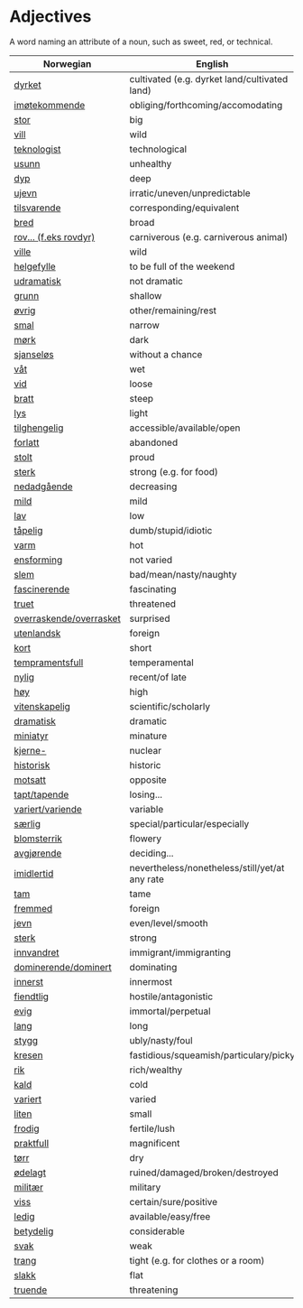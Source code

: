 # Adjectives

A word naming an attribute of a noun, such as sweet, red, or technical.

| Norwegian | English |
| --- | --- |
| [dyrket](https://www.ordnett.no/search?language=no&phrase=dyrket) | cultivated (e.g. dyrket land/cultivated land) |
| [imøtekommende](https://www.ordnett.no/search?language=no&phrase=imøtekommende) | obliging/forthcoming/accomodating |
| [stor](https://www.ordnett.no/search?language=no&phrase=stor) | big |
| [vill](https://www.ordnett.no/search?language=no&phrase=vill) | wild |
| [teknologist](https://www.ordnett.no/search?language=no&phrase=teknologist) | technological |
| [usunn](https://www.ordnett.no/search?language=no&phrase=usunn) | unhealthy |
| [dyp](https://www.ordnett.no/search?language=no&phrase=dyp) | deep |
| [ujevn](https://www.ordnett.no/search?language=no&phrase=ujevn) | irratic/uneven/unpredictable |
| [tilsvarende](https://www.ordnett.no/search?language=no&phrase=tilsvarende) | corresponding/equivalent |
| [bred](https://www.ordnett.no/search?language=no&phrase=bred) | broad |
| [rov... (f.eks rovdyr)](https://www.ordnett.no/search?language=no&phrase=rov...%20(f.eks%20rovdyr)) | carniverous (e.g. carniverous animal) |
| [ville](https://www.ordnett.no/search?language=no&phrase=ville) | wild |
| [helgefylle](https://www.ordnett.no/search?language=no&phrase=helgefylle) | to be full of the weekend |
| [udramatisk](https://www.ordnett.no/search?language=no&phrase=udramatisk) | not dramatic |
| [grunn](https://www.ordnett.no/search?language=no&phrase=grunn) | shallow |
| [øvrig](https://www.ordnett.no/search?language=no&phrase=øvrig) | other/remaining/rest |
| [smal](https://www.ordnett.no/search?language=no&phrase=smal) | narrow |
| [mørk](https://www.ordnett.no/search?language=no&phrase=mørk) | dark |
| [sjanseløs](https://www.ordnett.no/search?language=no&phrase=sjanseløs) | without a chance |
| [våt](https://www.ordnett.no/search?language=no&phrase=våt) | wet |
| [vid](https://www.ordnett.no/search?language=no&phrase=vid) | loose |
| [bratt](https://www.ordnett.no/search?language=no&phrase=bratt) | steep |
| [lys](https://www.ordnett.no/search?language=no&phrase=lys) | light |
| [tilghengelig](https://www.ordnett.no/search?language=no&phrase=tilghengelig) | accessible/available/open |
| [forlatt](https://www.ordnett.no/search?language=no&phrase=forlatt) | abandoned |
| [stolt](https://www.ordnett.no/search?language=no&phrase=stolt) | proud |
| [sterk](https://www.ordnett.no/search?language=no&phrase=sterk) | strong (e.g. for food) |
| [nedadgående](https://www.ordnett.no/search?language=no&phrase=nedadgående) | decreasing |
| [mild](https://www.ordnett.no/search?language=no&phrase=mild) | mild |
| [lav](https://www.ordnett.no/search?language=no&phrase=lav) | low |
| [tåpelig](https://www.ordnett.no/search?language=no&phrase=tåpelig) | dumb/stupid/idiotic |
| [varm](https://www.ordnett.no/search?language=no&phrase=varm) | hot |
| [ensforming](https://www.ordnett.no/search?language=no&phrase=ensforming) | not varied |
| [slem](https://www.ordnett.no/search?language=no&phrase=slem) | bad/mean/nasty/naughty |
| [fascinerende](https://www.ordnett.no/search?language=no&phrase=fascinerende) | fascinating |
| [truet](https://www.ordnett.no/search?language=no&phrase=truet) | threatened |
| [overraskende/overrasket](https://www.ordnett.no/search?language=no&phrase=overraskende/overrasket) | surprised |
| [utenlandsk](https://www.ordnett.no/search?language=no&phrase=utenlandsk) | foreign |
| [kort](https://www.ordnett.no/search?language=no&phrase=kort) | short |
| [tempramentsfull](https://www.ordnett.no/search?language=no&phrase=tempramentsfull) | temperamental |
| [nylig](https://www.ordnett.no/search?language=no&phrase=nylig) | recent/of late |
| [høy](https://www.ordnett.no/search?language=no&phrase=høy) | high |
| [vitenskapelig](https://www.ordnett.no/search?language=no&phrase=vitenskapelig) | scientific/scholarly |
| [dramatisk](https://www.ordnett.no/search?language=no&phrase=dramatisk) | dramatic |
| [miniatyr](https://www.ordnett.no/search?language=no&phrase=miniatyr) | minature |
| [kjerne-](https://www.ordnett.no/search?language=no&phrase=kjerne-) | nuclear |
| [historisk](https://www.ordnett.no/search?language=no&phrase=historisk) | historic |
| [motsatt](https://www.ordnett.no/search?language=no&phrase=motsatt) | opposite |
| [tapt/tapende](https://www.ordnett.no/search?language=no&phrase=tapt/tapende) | losing... |
| [variert/variende](https://www.ordnett.no/search?language=no&phrase=variert/variende) | variable |
| [særlig](https://www.ordnett.no/search?language=no&phrase=særlig) | special/particular/especially |
| [blomsterrik](https://www.ordnett.no/search?language=no&phrase=blomsterrik) | flowery |
| [avgjørende](https://www.ordnett.no/search?language=no&phrase=avgjørende) | deciding... |
| [imidlertid](https://www.ordnett.no/search?language=no&phrase=imidlertid) | nevertheless/nonetheless/still/yet/at any rate |
| [tam](https://www.ordnett.no/search?language=no&phrase=tam) | tame |
| [fremmed](https://www.ordnett.no/search?language=no&phrase=fremmed) | foreign |
| [jevn](https://www.ordnett.no/search?language=no&phrase=jevn) | even/level/smooth |
| [sterk](https://www.ordnett.no/search?language=no&phrase=sterk) | strong |
| [innvandret](https://www.ordnett.no/search?language=no&phrase=innvandret) | immigrant/immigranting |
| [dominerende/dominert](https://www.ordnett.no/search?language=no&phrase=dominerende/dominert) | dominating |
| [innerst](https://www.ordnett.no/search?language=no&phrase=innerst) | innermost |
| [fiendtlig](https://www.ordnett.no/search?language=no&phrase=fiendtlig) | hostile/antagonistic |
| [evig](https://www.ordnett.no/search?language=no&phrase=evig) | immortal/perpetual |
| [lang](https://www.ordnett.no/search?language=no&phrase=lang) | long |
| [stygg](https://www.ordnett.no/search?language=no&phrase=stygg) | ubly/nasty/foul |
| [kresen](https://www.ordnett.no/search?language=no&phrase=kresen) | fastidious/squeamish/particulary/picky |
| [rik](https://www.ordnett.no/search?language=no&phrase=rik) | rich/wealthy |
| [kald](https://www.ordnett.no/search?language=no&phrase=kald) | cold |
| [variert](https://www.ordnett.no/search?language=no&phrase=variert) | varied |
| [liten](https://www.ordnett.no/search?language=no&phrase=liten) | small |
| [frodig](https://www.ordnett.no/search?language=no&phrase=frodig) | fertile/lush |
| [praktfull](https://www.ordnett.no/search?language=no&phrase=praktfull) | magnificent |
| [tørr](https://www.ordnett.no/search?language=no&phrase=tørr) | dry |
| [ødelagt](https://www.ordnett.no/search?language=no&phrase=ødelagt) | ruined/damaged/broken/destroyed |
| [militær](https://www.ordnett.no/search?language=no&phrase=militær) | military |
| [viss](https://www.ordnett.no/search?language=no&phrase=viss) | certain/sure/positive |
| [ledig](https://www.ordnett.no/search?language=no&phrase=ledig) | available/easy/free |
| [betydelig](https://www.ordnett.no/search?language=no&phrase=betydelig) | considerable |
| [svak](https://www.ordnett.no/search?language=no&phrase=svak) | weak |
| [trang](https://www.ordnett.no/search?language=no&phrase=trang) | tight (e.g. for clothes or a room) |
| [slakk](https://www.ordnett.no/search?language=no&phrase=slakk) | flat |
| [truende](https://www.ordnett.no/search?language=no&phrase=truende) | threatening |

